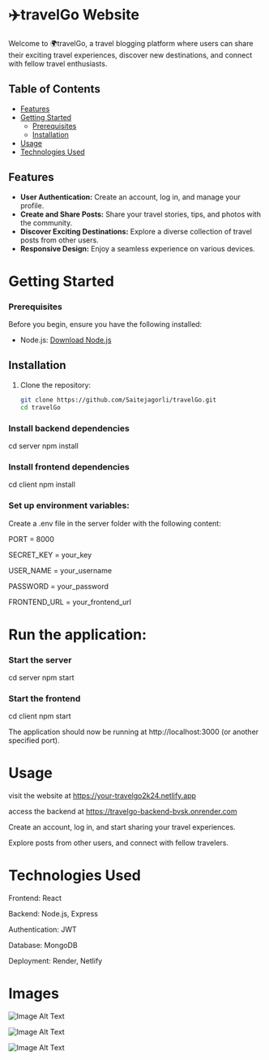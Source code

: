 # ✈️travelGo Website

Welcome to 🌍travelGo, a travel blogging platform where users can share their exciting travel experiences, discover new destinations, and connect with fellow travel enthusiasts.

## Table of Contents
- [Features](#features)
- [Getting Started](#getting-started)
  - [Prerequisites](#prerequisites)
  - [Installation](#installation)
- [Usage](#usage)
- [Technologies Used](#technologies-used)

## Features

- **User Authentication:** Create an account, log in, and manage your profile.
- **Create and Share Posts:** Share your travel stories, tips, and photos with the community.
- **Discover Exciting Destinations:** Explore a diverse collection of travel posts from other users.
- **Responsive Design:** Enjoy a seamless experience on various devices.

# Getting Started

### Prerequisites

Before you begin, ensure you have the following installed:

- Node.js: [Download Node.js](https://nodejs.org/)

## Installation

1. Clone the repository:

   ```bash
   git clone https://github.com/Saitejagorli/travelGo.git
   cd travelGo
### Install backend dependencies
cd server
npm install

### Install frontend dependencies
cd client
npm install

### Set up environment variables:
Create a .env file in the server folder with the following content:

PORT = 8000

SECRET_KEY = your_key

USER_NAME = your_username

PASSWORD =  your_password

FRONTEND_URL = your_frontend_url

# Run the application:
### Start the server
cd server
npm start

### Start the frontend
cd client
npm start

The application should now be running at http://localhost:3000 (or another specified port).

# Usage

visit the website at https://your-travelgo2k24.netlify.app

access the backend at https://travelgo-backend-bvsk.onrender.com

Create an account, log in, and start sharing your travel experiences.

Explore posts from other users, and connect with fellow travelers.

# Technologies Used
Frontend: React

Backend: Node.js, Express

Authentication: JWT

Database: MongoDB

Deployment: Render, Netlify

# Images

![Image Alt Text](images/largeScreen-home.png)

![Image Alt Text](images/largeScreen-blog.png)

![Image Alt Text](images/largeScreen-profile-Edit.png)



